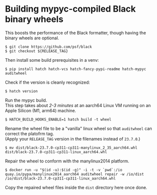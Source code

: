 # Building mypyc-compiled Black binary wheels

This boosts the performance of the Black formatter, though having the binary wheels are optional.

```console
$ git clone https://github.com/psf/black
$ git checkout ${RELEASE_TAG}
```

Then install some build prerequisites in a venv:

```console
$ pip install hatch hatch-vcs hatch-fancy-pypi-readme hatch-mypyc auditwheel
```

Check if the version is cleanly recognized:

```console
$ hatch version
```

Run the mypyc build.  
This step takes about *2-3 minutes* at an aarch64 Linux VM running on an Apple Silicon (M1, arm64) machine.

```console
$ HATCH_BUILD_HOOKS_ENABLE=1 hatch build -t wheel
```

Rename the wheel file to be a "vanilla" linux wheel so that `auditwheel` can correct the platofrm tag.  
(Apply your `RELEASE_TAG` version in the filenames instead of `23.7.0`.)

```console
$ mv dist/black-23.7.0-cp311-cp311-manylinux_2_35_aarch64.whl dist/black-23.7.0-cp311-cp311-linux_aarch64.whl
```

Repair the wheel to conform with the manylinux2014 platform.

```console
$ docker run -u "$(id -u):$(id -g)" -i -t -v `pwd`:/io quay.io/pypa/manylinux2014_aarch64 auditwheel repair -w /io/dist /io/dist/black-23.7.0-cp311-cp311-linux_aarch64.whl
```

Copy the repaired wheel files inside the `dist` directory here once done.

